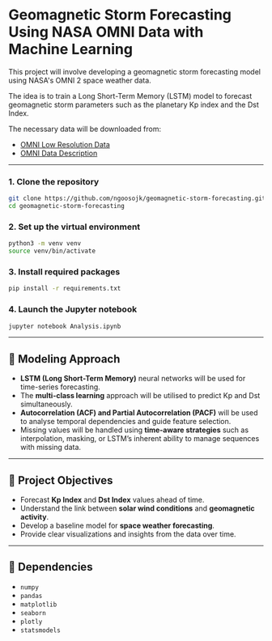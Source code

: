 
# Geomagnetic Storm Forecasting Using NASA OMNI Data with Machine Learning

This project will involve developing a geomagnetic storm forecasting model using NASA's OMNI 2 space weather data.

The idea is to train a Long Short-Term Memory (LSTM) model to forecast geomagnetic storm parameters such as the planetary Kp index and the Dst Index.

The necessary data will be downloaded from:
- [OMNI Low Resolution Data](https://spdf.gsfc.nasa.gov/pub/data/omni/low_res_omni/)
- [OMNI Data Description](https://omniweb.gsfc.nasa.gov/ow.html)

---

### 1. Clone the repository

```bash
git clone https://github.com/ngoosojk/geomagnetic-storm-forecasting.git
cd geomagnetic-storm-forecasting
```

### 2. Set up the virtual environment

```bash
python3 -m venv venv
source venv/bin/activate
```

### 3. Install required packages

```bash
pip install -r requirements.txt
```

### 4. Launch the Jupyter notebook

```bash
jupyter notebook Analysis.ipynb
```

---

## 🧠 Modeling Approach

- **LSTM (Long Short-Term Memory)** neural networks will be used for time-series forecasting.
- The **multi-class learning** approach will be utilised to predict Kp and Dst simultaneously.
- **Autocorrelation (ACF) and Partial Autocorrelation (PACF)** will be used to analyse temporal dependencies and guide feature selection.
- Missing values will be handled using **time-aware strategies** such as interpolation, masking, or LSTM’s inherent ability to manage sequences with missing data.

---

## 🎯 Project Objectives

- Forecast **Kp Index** and **Dst Index** values ahead of time.
- Understand the link between **solar wind conditions** and **geomagnetic activity**.
- Develop a baseline model for **space weather forecasting**.
- Provide clear visualizations and insights from the data over time.

---

## 📌 Dependencies

- `numpy`
- `pandas`
- `matplotlib`
- `seaborn`
- `plotly`
- `statsmodels`
